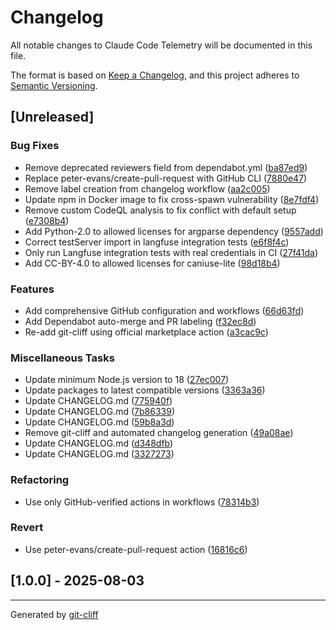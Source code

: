 # Changelog

All notable changes to Claude Code Telemetry will be documented in this file.

The format is based on [Keep a Changelog](https://keepachangelog.com/en/1.0.0/),
and this project adheres to [Semantic Versioning](https://semver.org/spec/v2.0.0.html).

## [Unreleased]

### Bug Fixes

- Remove deprecated reviewers field from dependabot.yml ([ba87ed9](https://github.com/lainra/claude-code-telemetry/commit/ba87ed91da9a1db1c2a6be8ea3bbe42717874a84))
- Replace peter-evans/create-pull-request with GitHub CLI ([7880e47](https://github.com/lainra/claude-code-telemetry/commit/7880e47a4ec8a3ff924b53c98f5896e8244885c9))
- Remove label creation from changelog workflow ([aa2c005](https://github.com/lainra/claude-code-telemetry/commit/aa2c005fa6117d32f5a1922b329a02c8fe793613))
- Update npm in Docker image to fix cross-spawn vulnerability ([8e7fdf4](https://github.com/lainra/claude-code-telemetry/commit/8e7fdf4fbc9f6667dbeb6c2ddf59d05db9b60518))
- Remove custom CodeQL analysis to fix conflict with default setup ([e7308b4](https://github.com/lainra/claude-code-telemetry/commit/e7308b4cec5e9237f9c23339204b352e5f92f3c1))
- Add Python-2.0 to allowed licenses for argparse dependency ([9557add](https://github.com/lainra/claude-code-telemetry/commit/9557add65d27f368ad31c4eae19851c5692d879a))
- Correct testServer import in langfuse integration tests ([e6f8f4c](https://github.com/lainra/claude-code-telemetry/commit/e6f8f4c99e55e122511dbfd3125fad05afdb090e))
- Only run Langfuse integration tests with real credentials in CI ([27f41da](https://github.com/lainra/claude-code-telemetry/commit/27f41da8390c92556bd88d06753db5eb29073184))
- Add CC-BY-4.0 to allowed licenses for caniuse-lite ([98d18b4](https://github.com/lainra/claude-code-telemetry/commit/98d18b45b9241efefb342d3fb13e88f7fb201275))

### Features

- Add comprehensive GitHub configuration and workflows ([66d63fd](https://github.com/lainra/claude-code-telemetry/commit/66d63fd5115399ae787c0d1b35d669ad181c7f25))
- Add Dependabot auto-merge and PR labeling ([f32ec8d](https://github.com/lainra/claude-code-telemetry/commit/f32ec8dcef3744a243628cd47f30709ecc3878d9))
- Re-add git-cliff using official marketplace action ([a3cac9c](https://github.com/lainra/claude-code-telemetry/commit/a3cac9cc1140817a5b86ef7c60730dd84bd89351))

### Miscellaneous Tasks

- Update minimum Node.js version to 18 ([27ec007](https://github.com/lainra/claude-code-telemetry/commit/27ec007091f94fbbbb59269f2c004d581b427392))
- Update packages to latest compatible versions ([3363a36](https://github.com/lainra/claude-code-telemetry/commit/3363a368201d6c5b24b656788d53c47a48f9e6dc))
- Update CHANGELOG.md ([775940f](https://github.com/lainra/claude-code-telemetry/commit/775940fd0a2413031007af9c5f3b0d3cf114f69a))
- Update CHANGELOG.md ([7b86339](https://github.com/lainra/claude-code-telemetry/commit/7b86339f6e67046b42c0652dd6312f4ca21c9b76))
- Update CHANGELOG.md ([59b8a3d](https://github.com/lainra/claude-code-telemetry/commit/59b8a3db782daf79eb7005396fee5a81fce48d84))
- Remove git-cliff and automated changelog generation ([49a08ae](https://github.com/lainra/claude-code-telemetry/commit/49a08aee8aecf2a5390ddaf9fb1c56f15dba46f9))
- Update CHANGELOG.md ([d348dfb](https://github.com/lainra/claude-code-telemetry/commit/d348dfb76a465cb2e5396ce83055b60c7d69189b))
- Update CHANGELOG.md ([3327273](https://github.com/lainra/claude-code-telemetry/commit/3327273258a8feb2ff24beff0d5fa5a21b7fb323))

### Refactoring

- Use only GitHub-verified actions in workflows ([78314b3](https://github.com/lainra/claude-code-telemetry/commit/78314b34590007ceadd3d01a95cc0793d9a90de1))

### Revert

- Use peter-evans/create-pull-request action ([16816c6](https://github.com/lainra/claude-code-telemetry/commit/16816c662854b63f8dc42719a11081bf07af4a32))

## [1.0.0] - 2025-08-03

---
Generated by [git-cliff](https://github.com/orhun/git-cliff)
